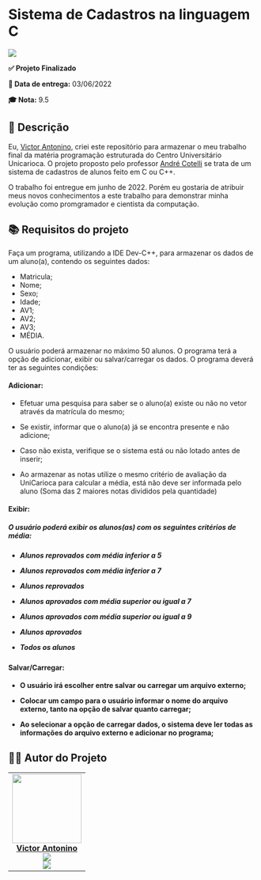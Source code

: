# Sistema de Cadastros na linguagem C

<img src="https://i.imgur.com/RGx1Oqd.png">

<p><b>✅ Projeto Finalizado</b></p>
<p><b>📆 Data de entrega:</b> 03/06/2022</p>
<p><b>🎓 Nota:</b> 9.5</p>

## 💬 Descrição

Eu, [Victor Antonino](https://github.com/Anttonino), criei este repositório para armazenar o meu trabalho final da matéria programação estruturada do Centro Universitário Unicarioca. O projeto proposto pelo professor [André Cotelli](https://www.linkedin.com/in/andr%C3%A9-cotelli-70a62b178/) se trata de um sistema de cadastros de alunos feito em C ou C++.

O trabalho foi entregue em junho de 2022. Porém eu gostaria de atribuir meus novos conhecimentos a este trabalho para demonstrar minha evolução como promgramador e cientista da computação.

## 📚 Requisitos do projeto

Faça um programa, utilizando a IDE Dev-C++, para armazenar os dados de um aluno(a), contendo os seguintes dados:

* Matricula;
* Nome;
* Sexo;
* Idade;
* AV1;
* AV2;
* AV3;
* MÉDIA.

O usuário poderá armazenar no máximo 50 alunos. O programa terá a opção de adicionar, exibir ou salvar/carregar os dados. O programa deverá ter as seguintes condições:

<h4> Adicionar: </h4>

* Efetuar uma pesquisa para saber se o aluno(a) existe ou não no vetor através da matrícula do mesmo; </p>
* Se existir, informar que o aluno(a) já se encontra presente e não adicione; </p>
* Caso não exista, verifique se o sistema está ou não lotado antes de inserir; </p>
* Ao armazenar as notas utilize o mesmo critério de avaliação da UniCarioca para calcular a média, está não deve ser informada pelo aluno (Soma das 2 maiores notas divididos pela quantidade) </p>

<h4> Exibir: </h4>

<h5> O usuário poderá exibir os alunos(as) com os seguintes critérios de média: <h5>

* Alunos reprovados com média inferior a 5 </p> 

* Alunos reprovados com média inferior a 7 </p>

* Alunos reprovados </p>

* Alunos aprovados com média superior ou igual a 7 </p>

* Alunos aprovados com média superior ou igual a 9 </p>

* Alunos aprovados </p>

* Todos os alunos </p>

<h4> Salvar/Carregar: <h4>

* O usuário irá escolher entre salvar ou carregar um arquivo externo; </p>

* Colocar um campo para o usuário informar o nome do arquivo externo, tanto na opção de salvar quanto carregar; </p>

* Ao selecionar a opção de carregar dados, o sistema deve ler todas as informações do arquivo externo e adicionar no programa; </p>

## 👨‍🎓 Autor do Projeto

<table>
  <tr>
    <td align="center">
      <a target="_blank" href="https://github.com/Anttonino"><img src="https://avatars.githubusercontent.com/u/99145534?v=4" width="140px">
        <br>
        <b>Victor Antonino</b>
      </a>
      <br>
      <a href="https://www.linkedin.com/in/victorantonino/">
      <sub>
      <img src="https://img.shields.io/badge/LinkedIn-0077B5?style=for-the-badge&logo=linkedin&logoColor=white">
      </a>
      <br>
      <a href"https://github.com/Anttonino">
      <img src="https://img.shields.io/badge/GitHub-100000?style=for-the-badge&logo=github&logoColor=white">
      </sub>
      </a>
    </td>
</tr>
</table>
